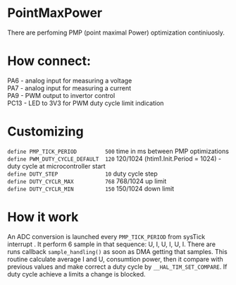 # PointMaxPower
There are perfoming PMP (point maximal Power) optimization continiuosly.  
# How connect:  
PA6 - analog input for measuring a voltage   
PA7 - analog input for measuring a current  
PA9 - PWM output to invertor control  
PC13 - LED to 3V3 for PWM duty cycle limit indication  

# Customizing  
```define PMP_TICK_PERIOD         500```  time in ms between PMP optimizations  
```define PWM_DUTY_CYCLE_DEFAULT  120```  120/1024 (htim1.Init.Period = 1024) - duty cycle at microcontroller start  
```define DUTY_STEP               10```   duty cycle step  
```define DUTY_CYCLR_MAX          768```  768/1024 up limit  
```define DUTY_CYCLR_MIN          150```  150/1024 down limit  

# How it work  
An ADC conversion is launched every ```PMP_TICK_PERIOD``` from sysTick interrupt . It perform 6 sample in that sequence: U, I, U, I, U, I.
There are runs callback ```sample_handling()```  as soon as DMA getting that samples. This routine calculate average I and U, consumtion power, 
then it compare with previous values and make correct a duty cycle by ```__HAL_TIM_SET_COMPARE```.
If duty cycle achieve a limits a change is blocked.

